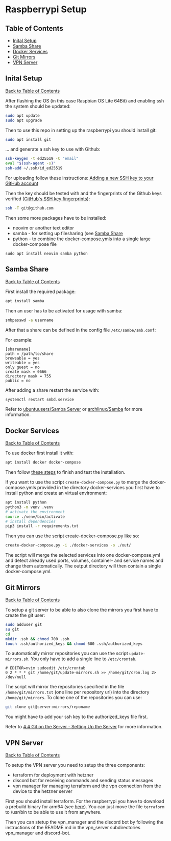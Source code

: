 # Raspberrypi Setup

## Table of Contents

- [Inital Setup](#inital-setup)
- [Samba Share](#samba-share)
- [Docker Services](#docker-services)
- [Git Mirrors](#git-mirrors)
- [VPN Server](#vpn-server)

## Inital Setup

[Back to Table of Contents](#table-of-contents)

After flashing the OS (in this case Raspbian OS Lite 64Bit) and enabling ssh the system should be updated:

```bash
sudo apt update
sudo apt upgrade
```

Then to use this repo in setting up the raspberrypi you should install git:

```bash
sudo apt install git
```

... and generate a ssh key to use with Github:

```bash
ssh-keygen -t ed25519 -C "email"
eval "$(ssh-agent -s)"
ssh-add ~/.ssh/id_ed25519
```

For uploading follow these instructions: [Adding a new SSH key to your GitHub account](https://docs.github.com/en/authentication/connecting-to-github-with-ssh/adding-a-new-ssh-key-to-your-github-account)

Then the key should be tested with and the fingerprints of the Github keys verified ([GitHub's SSH key fingerprints](https://docs.github.com/en/authentication/keeping-your-account-and-data-secure/githubs-ssh-key-fingerprints)):

```bash
ssh -T git@github.com
```

Then some more packages have to be installed:

- neovim or another text editor
- samba - for setting up filesharing (see [Samba Share](#samba-share)
- python - to combine the docker-compose.ymls into a single large docker-compose file

```
sudo apt install neovim samba python
```

## Samba Share

[Back to Table of Contents](#table-of-contents)

First install the required package:

```bash
apt install samba
```

Then an user has to be activated for usage with samba:

```bash
smbpasswd -a username
```

After that a share can be defined in the config file `/etc/sambe/smb.conf`:

For example: 

```
[sharename]
path = /path/to/share
browsable = yes
writeable = yes
only guest = no
create mask = 0666
directory mask = 755
public = no
```

After adding a share restart the service with:

```bash
systemctl restart smbd.service
```

Refer to [ubuntuusers/Samba Server](https://wiki.ubuntuusers.de/Samba_Server/) or [archlinux/Samba](https://wiki.archlinux.org/title/Samba) for more information.

## Docker Services

[Back to Table of Contents](#table-of-contents)

To use docker first install it with:

```bash
apt install docker docker-compose
```

Then follow [these steps](https://docs.docker.com/engine/install/linux-postinstall/) to finish and test the installation.

If you want to use the script `create-docker-compose.py` to merge the docker-compose.ymls provided in the directory docker-services you first have to install python and create an virtual environment:

```bash
apt install python
python3 -m venv .venv
# activate the environment
source ./venv/bin/activate
# install dependencies
pip3 install -r requirements.txt
```

Then you can use the script create-docker-compose.py like so:

```bash
create-docker-compose.py -i ./docker-services -o ./out/
```

The script will merge the selected services into one docker-compose.yml and detect already used ports, volumes, container- and service names and change them automatically. The output directory will then contain a single docker-compose.yml.

## Git Mirrors

[Back to Table of Contents](#table-of-contents)

To setup a git server to be able to also clone the mirrors you first have to create the git user:

```bash
sudo adduser git
su git
cd
mkdir .ssh && chmod 700 .ssh
touch .ssh/authorized_keys && chmod 600 .ssh/authorized_keys
```

To automatically mirror repositories you can use the script `update-mirrors.sh`. You only have to add a single line to `/etc/crontab`.

```
# EDITOR=nvim sudoedit /etc/crontab
0 2 * * * git /home/git/update-mirrors.sh >> /home/git/cron.log 2> /dev/null
```

The script will mirror the repositories specified in the file `/home/git/mirrors.txt` (one line per repository url) into the directory `/home/git/mirrors`. To clone one of the repositories you can use:

```bash
git clone git@server:mirrors/reponame
```

You might have to add your ssh key to the authorized_keys file first.

Refer to [4.4 Git on the Server - Setting Up the Server](https://git-scm.com/book/en/v2/Git-on-the-Server-Setting-Up-the-Server) for more information.

## VPN Server

[Back to Table of Contents](#table-of-contents)

To setup the VPN server you need to setup the three components:

- terraform for deployment with hetzner
- discord bot for receiving commands and sending status messages
- vpn manager for managing terraform and the vpn connection from the device to the hetzner server

First you should install terraform. For the raspberrypi you have to download a prebuild binary for arm64 (see [here](https://developer.hashicorp.com/terraform/install#linux)). You can just move the file `terraform` to /usr/bin to be able to use it from anywhere.

Then you can stetup the vpn_manager and the discord bot by following the instructions of the README.md in the vpn_server subdirectories vpn_manager and discord-bot.
